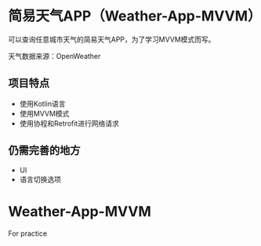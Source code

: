 # 简易天气APP（Weather-App-MVVM）
可以查询任意城市天气的简易天气APP，为了学习MVVM模式而写。 

天气数据来源：OpenWeather

## 项目特点
- 使用Kotlin语言
- 使用MVVM模式
- 使用协程和Retrofit进行网络请求

## 仍需完善的地方
- UI
- 语言切换选项

# Weather-App-MVVM
For practice
